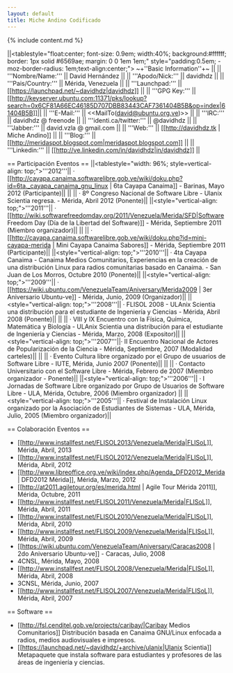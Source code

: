 ```yaml
---
layout: default
title: Miche Andino Codificado
---
```


{% include content.md %}

||<tablestyle="float:center; font-size: 0.9em; width:40%; background:#ffffff; border: 1px solid #6569ae; margin: 0 0 1em 1em;" style="padding:0.5em; -moz-border-radius: 1em;text-align:center;"> ~+''Basic Information''+~ ||
|| '''Nombre/Name:''' || David Hernández ||
|| '''Apodo/Nick:''' || davidhdz ||
|| '''Pais/Country:'''    || Mérida, Venezuela ||
|| '''Launchpad:'''   || [[https://launchpad.net/~davidhdz|davidhdz]] ||
|| '''GPG Key:''' || [[http://keyserver.ubuntu.com:11371/pks/lookup?search=0x6CF81A66EC46185D707DBB83443CAF7361404B5B&op=index|61404B5B]]||
|| '''E-Mail:'''      || <<MailTo(david@ubuntu.org.ve)>> ||
|| '''IRC:''' || davidhdz @ freenode ||
|| '''identi.ca/twitter:''' || @davidhdz ||
|| '''Jabber:''' || david.vzla @ gmail.com ||
|| '''Web:''' || [[http://davidhdz.tk | Miche Andino]] ||
|| '''Blog:'''        || [[http://meridaspot.blogspot.com|meridaspot.blogspot.com]] ||
|| '''Linkedin:''' || [[http://ve.linkedin.com/in/davidhdz|in/davidhdz]] ||

== Participación Eventos ==
||<tablestyle="width: 96%; style=vertical-align: top;">'''2012'''|| · [[http://cayapa.canaima.softwarelibre.gob.ve/wiki/doku.php?id=6ta._cayapa_canaima_gnu_linux | 6ta Cayapa Canaima]] - Barinas, Mayo 2012 (Participante)||
|| || · 8º Congreso Nacional de Software Libre - Ulanix Scientia regresa. - Mérida, Abril 2012 (Ponente)||
||<style="vertical-align: top;">'''2011'''|| · [[http://wiki.softwarefreedomday.org/2011/Venezuela/Merida/SFD|Software Freedom Day (Día de la Libertad del Software)]] - Mérida, Septiembre 2011 (Miembro organizador)||
|| || · [[http://cayapa.canaima.softwarelibre.gob.ve/wiki/doku.php?id=mini-cayapa-merida | Mini Cayapa Canaima Sabores]] - Mérida, Septiembre 2011 (Participante)||
||<style="vertical-align: top;">'''2010'''|| · 4ta Cayapa Canaima - Canaima Medios Comunitarios, Experiencias en la creación de una distribución Linux para radios comunitarias basado en Canaima. - San Juan de Los Morros, Octubre 2010 (Ponente)||
||<style="vertical-align: top;">'''2009'''|| · [[https://wiki.ubuntu.com/VenezuelaTeam/Aniversary/Merida2009 | 3er Aniversario Ubuntu-ve]] - Mérida, Junio, 2009 (Organizador)||
||<style="vertical-align: top;">'''2008'''|| · FLISOL 2008 - ULAnix Scientia una distribución para el estudiante de Ingeniería y Ciencias - Mérida, Abril 2008 (Ponente)||
|| || · VIII y IX Encuentro con la Física, Química, Matemática y Biología - ULAnix Scientia una distribución para el estudiante de Ingeniería y Ciencias - Mérida, Marzo, 2008 (Expositor)||
||<style="vertical-align: top;">'''2007'''||· II Encuentro Nacional de Actores de Popularización de la Ciencia - Mérida, Septiembre, 2007 (Modalidad carteles)||
|| || · Evento Cultura libre organizado por el Grupo de usuarios de Software Libre - IUTE, Mérida, Junio 2007 (Ponente)||
|| || · Contacto Universitario con el Software Libre - Mérida, Febrero de 2007 (Miembro organizador - Ponente)||
||<style="vertical-align: top;">'''2006'''|| · I Jornadas de Software Libre organizado por Grupo de Usuarios de Software Libre - ULA, Mérida, Octubre, 2006 (Miembro organizador) ||
||<style="vertical-align: top;">'''2005'''|| · Festival de Instalación Linux organizado por la Asociación de Estudiantes de Sistemas - ULA, Mérida, Julio, 2005 (Miembro organizador)||

== Colaboración Eventos ==
 * [[http://www.installfest.net/FLISOL2013/Venezuela/Merida|FLISoL]], Mérida, Abril, 2013
 * [[http://www.installfest.net/FLISOL2012/Venezuela/Merida|FLISoL]], Mérida, Abril, 2012
 * [[http://www.libreoffice.org.ve/wiki/index.php/Agenda_DFD2012_Merida | DFD2012 Mérida]], Mérida, Marzo, 2012
 * [[http://at2011.agiletour.org/es/merida.html | Agile Tour Mérida 2011]], Mérida, Octubre, 2011
 * [[http://www.installfest.net/FLISOL2011/Venezuela/Merida|FLISoL]], Mérida, Abril,  2011
 * [[http://www.installfest.net/FLISOL2010/Venezuela/Merida|FLISoL]], Mérida, Abril,  2010
 * [[http://www.installfest.net/FLISOL2009/Venezuela/Merida|FLISoL]], Mérida, Abril, 2009
 * [[https://wiki.ubuntu.com/VenezuelaTeam/Aniversary/Caracas2008 | 2do Aniversario Ubuntu-ve]] - Caracas, Julio, 2008
 * 4CNSL, Mérida, Mayo, 2008 
 * [[http://www.installfest.net/FLISOL2008/Venezuela/Merida|FLISoL]], Mérida, Abril, 2008
 * 3CNSL, Mérida, Junio, 2007
 * [[http://www.installfest.net/FLISOL2007/Venezuela/Merida|FLISoL]], Mérida, Abril, 2007

== Software ==
 * [[http://fsl.cenditel.gob.ve/projects/caribay/|Caribay Medios Comunitarios]] Distribución basada en Canaima GNU/Linux enfocada a radios, medios audiovisuales e impresos.
 * [[https://launchpad.net/~davidhdz/+archive/ulanix|Ulanix Scientia]] Metapaquete que instala software para estudiantes y profesores de las áreas de ingeniería y ciencias.
